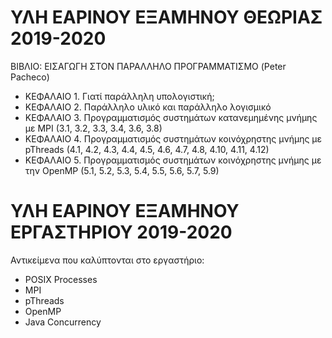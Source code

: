 # ΥΛΗ ΕΑΡΙΝΟΥ ΕΞΑΜΗΝΟΥ ΘΕΩΡΙΑΣ 2019-2020 

ΒΙΒΛΙΟ: ΕΙΣΑΓΩΓΗ ΣΤΟΝ ΠΑΡΑΛΛΗΛΟ ΠΡΟΓΡΑΜΜΑΤΙΣΜΟ (Peter Pacheco)

* ΚΕΦΑΛΑΙΟ 1. Γιατί παράλληλη υπολογιστική;
* ΚΕΦΑΛΑΙΟ 2. Παράλληλο υλικό και παράλληλο λογισμικό
* ΚΕΦΑΛΑΙΟ 3. Προγραμματισμός συστημάτων κατανεμημένης μνήμης με MPI (3.1, 3.2, 3.3, 3.4, 3.6, 3.8)
* ΚΕΦΑΛΑΙΟ 4. Προγραμματισμός συστημάτων κοινόχρηστης μνήμης με pThreads (4.1, 4.2, 4.3, 4.4, 4.5, 4.6, 4.7, 4.8, 4.10, 4.11, 4.12)
* ΚΕΦΑΛΑΙΟ 5. Προγραμματισμός συστημάτων κοινόχρηστης μνήμης με την OpenMP (5.1, 5.2, 5.3, 5.4, 5.5, 5.6, 5.7, 5.9)

# ΥΛΗ ΕΑΡΙΝΟΥ ΕΞΑΜΗΝΟΥ ΕΡΓΑΣΤΗΡΙΟΥ 2019-2020

Αντικείμενα που καλύπτονται στο εργαστήριο:

* POSIX Processes
* MPI
* pThreads
* OpenMP
* Java Concurrency
